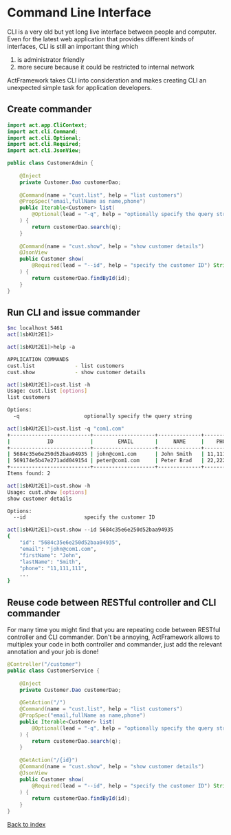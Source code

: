 # Command Line Interface

CLI is a very old but yet long live interface between people and computer. Even for the latest web application that provides different kinds of interfaces, CLI is still an important thing which

1. is administrator friendly
1. more secure because it could be restricted to internal network

ActFramework takes CLI into consideration and makes creating CLI an unexpected simple task for application developers.

## Create commander

```java
import act.app.CliContext;
import act.cli.Command;
import act.cli.Optional;
import act.cli.Required;
import act.cli.JsonView;

public class CustomerAdmin {
    
    @Inject
    private Customer.Dao customerDao;
    
    @Command(name = "cust.list", help = "list customers")
    @PropSpec("email,fullName as name,phone")
    public Iterable<Customer> list(
        @Optional(lead = "-q", help = "optionally specify the query string") String q
    ) {
        return customerDao.search(q);
    }
    
    @Command(name = "cust.show", help = "show customer details")
    @JsonView
    public Customer show(
        @Required(lead = "--id", help = "specify the customer ID") String id
    ) {
        return customerDao.findById(id);
    }
}
```

## Run CLI and issue commander

```bash
$nc localhost 5461
act[1sbKUt2E1]>

act[1sbKUt2E1]>help -a

APPLICATION COMMANDS
cust.list             - list customers
cust.show             - show customer details

act[1sbKUt2E1]>cust.list -h
Usage: cust.list [options]
list customers

Options:
  -q                     optionally specify the query string

act[1sbKUt2E1]>cust.list -q "com1.com"
+--------------------------+--------------------+--------------+------------+
|            ID            |        EMAIL       |     NAME     |    PHONE   |
+--------------------------+--------------------+--------------+------------+
| 5684c35e6e250d52baa94935 | john@com1.com      | John Smith   | 11,111,111 |
| 569174e5b47e271add049154 | peter@com1.com     | Peter Brad   | 22,222,222 |
+--------------------------+--------------------+--------------+------------+
Items found: 2

act[1sbKUt2E1]>cust.show -h
Usage: cust.show [options]
show customer details

Options:
  --id                   specify the customer ID

act[1sbKUt2E1]>cust.show --id 5684c35e6e250d52baa94935
{
    "id": "5684c35e6e250d52baa94935",
    "email": "john@com1.com",
    "firstName": "John",
    "lastName": "Smith",
    "phone": "11,111,111",
    ...
}
```

## Reuse code between RESTful controller and CLI commander

For many time you might find that you are repeating code between RESTful controller and CLI commander. Don't be annoying, ActFramework allows to multiplex your code in both controller and commander, just add the relevant annotation and your job is done!

```java
@Controller("/customer")
public class CustomerService {
    
    @Inject
    private Customer.Dao customerDao;
    
    @GetAction("/")
    @Command(name = "cust.list", help = "list customers")
    @PropSpec("email,fullName as name,phone")
    public Iterable<Customer> list(
        @Optional(lead = "-q", help = "optionally specify the query string") String q
    ) {
        return customerDao.search(q);
    }
    
    @GetAction("/{id}")
    @Command(name = "cust.show", help = "show customer details")
    @JsonView
    public Customer show(
        @Required(lead = "--id", help = "specify the customer ID") String id
    ) {
        return customerDao.findById(id);
    }
}
```

[Back to index](index.md)